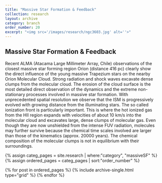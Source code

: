 ```yaml
---
title: "Massive Star Formation & Feedback"
collection: research
layout: archive
category: branch
order_number: 20
excerpt: "<img src='/images/research/ngc3603.jpg' alt=''>"
---
```


## Massive Star Formation & Feedback

Recent ALMA (Atacama Large Millimeter Array, Chile) observations of the closest massive star forming region Orion (distance 416 pc) clearly show the direct influence of the young massive Trapezium stars on the nearby Orion Molecular Cloud. Strong radiation and shock waves excavate dense clumps from the molecular cloud. The erosion of the cloud surface is the most detailed direct observation of the dynamics and the extreme non-stationary processes involved in massive star formation. With unprecedented spatial resolution we observe that the ISM is progressively evolved with growing distance from the illuminating stars. The so called ionization front is particularly important. This is where the hot ionized gas from the HII region expands with velocities of about 10 km/s into the molecular cloud and excavates large, dense clumps of molecular gas. Even though they are now unshielded from the intense FUV radiation, molecules may further survive because the chemical time scales involved are larger than those of the kinematics (approx. 20000 years). The chemical composition of the molecular clumps is not in equilibrium with their surroundings.


<div>
{% assign categ_pages = site.research | where:"category", "massiveSF" %}
{% assign ordered_pages =  categ_pages | sort:"order_number" %}

{% for post in ordered_pages %}
  {% include archive-single.html type="grid" %}
{% endfor %}
</div>
